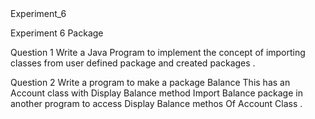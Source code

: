 <!DOCTYPE html>
<html lang="en">
<head>
</head>
<body>
    <h>Experiment_6</h>
    <p>Experiment 6 Package</p>
    <p>Question 1 Write a Java Program to implement the concept of importing classes from user defined package and created packages . </p>
    <p>Question 2 Write a program to make a package Balance This has an Account class with Display Balance method Import Balance package in another program to access Display Balance methos Of Account Class . </p>
</body>
</html>
